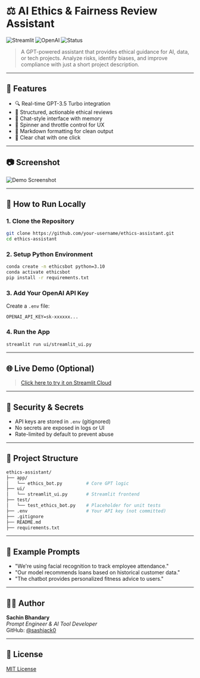 # ⚖️ AI Ethics & Fairness Review Assistant

![Streamlit](https://img.shields.io/badge/built%20with-Streamlit-red?style=flat&logo=streamlit)
![OpenAI](https://img.shields.io/badge/powered%20by-OpenAI-blue?logo=openai)
![Status](https://img.shields.io/badge/status-Production--Ready-brightgreen)

> A GPT-powered assistant that provides ethical guidance for AI, data, or tech projects. Analyze risks, identify biases, and improve compliance with just a short project description.

---

## 📌 Features

- 🔍 Real-time GPT-3.5 Turbo integration
- 🧠 Structured, actionable ethical reviews
- 💬 Chat-style interface with memory
- 🎨 Spinner and throttle control for UX
- 📁 Markdown formatting for clean output
- 🧹 Clear chat with one click

---

## 📷 Screenshot

![Demo Screenshot](path-to-your-local-screenshot.png)

---

## 🚀 How to Run Locally

### 1. Clone the Repository

```bash
git clone https://github.com/your-username/ethics-assistant.git
cd ethics-assistant
```

### 2. Setup Python Environment

```bash
conda create -n ethicsbot python=3.10
conda activate ethicsbot
pip install -r requirements.txt
```

### 3. Add Your OpenAI API Key

Create a `.env` file:

```env
OPENAI_API_KEY=sk-xxxxxx...
```

### 4. Run the App

```bash
streamlit run ui/streamlit_ui.py
```

---

## 🌐 Live Demo (Optional)

> [Click here to try it on Streamlit Cloud](https://your-streamlit-app-url.streamlit.app)

---

## 🔐 Security & Secrets

- API keys are stored in `.env` (gitignored)
- No secrets are exposed in logs or UI
- Rate-limited by default to prevent abuse

---

## 🧱 Project Structure

```bash
ethics-assistant/
├── app/
│   └── ethics_bot.py         # Core GPT logic
├── ui/
│   └── streamlit_ui.py       # Streamlit frontend
├── test/
│   └── test_ethics_bot.py    # Placeholder for unit tests
├── .env                      # Your API key (not committed)
├── .gitignore
├── README.md
├── requirements.txt
```

---

## 🧠 Example Prompts

- "We're using facial recognition to track employee attendance."
- "Our model recommends loans based on historical customer data."
- "The chatbot provides personalized fitness advice to users."

---

## 👨‍💼 Author

**Sachin Bhandary**  
*Prompt Engineer & AI Tool Developer*  
GitHub: [@sashjack0](https://github.com/sashjack0)

---

## 📄 License

[MIT License](LICENSE)

